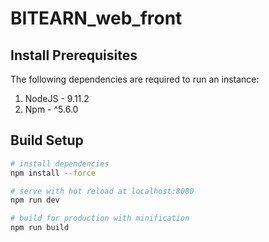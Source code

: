 # BITEARN_web_front


## Install Prerequisites
The following dependencies are required to run an instance:

1. NodeJS - 9.11.2
2. Npm - ^5.6.0

## Build Setup

``` bash
# install dependencies
npm install --force

# serve with hot reload at localhost:8080
npm run dev

# build for production with minification
npm run build

```




